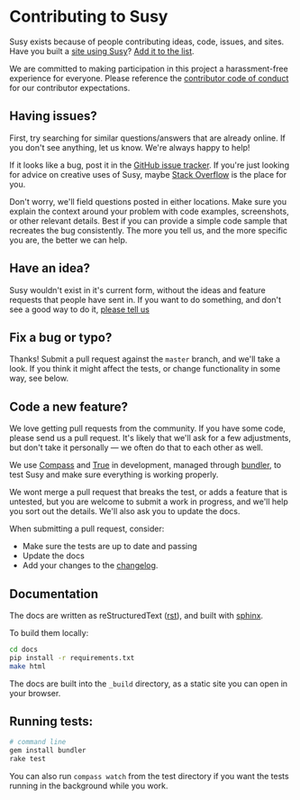 Contributing to Susy
====================

Susy exists because of people contributing
ideas, code, issues, and sites.
Have you built a [site using Susy](http://susy.oddbird.net/sites-using-susy/)?
[Add it to the list](https://github.com/ericam/susysite/tree/master/content/sites-using-susy.rst).

We are committed to making participation in this project a harassment-free experience for everyone. Please reference the [contributor code of conduct](CODE_OF_CONDUCT.md) for our contributor expectations.

Having issues?
--------------

First, try searching for similar questions/answers
that are already online.
If you don't see anything,
let us know.
We're always happy to help!

If it looks like a bug,
post it in the [GitHub issue tracker](https://github.com/ericam/susy/issues).
If you're just looking for advice
on creative uses of Susy,
maybe [Stack Overflow](http://stackoverflow.com/questions/tagged/susy-sass)
is the place for you.

Don't worry,
we'll field questions posted in either locations.
Make sure you explain the context around your problem
with code examples, screenshots,
or other relevant details.
Best if you can provide a simple code sample
that recreates the bug consistently.
The more you tell us,
and the more specific you are,
the better we can help.


Have an idea?
-------------

Susy wouldn't exist in it's current form,
without the ideas and feature requests
that people have sent in.
If you want to do something,
and don't see a good way to do it,
[please tell us](https://github.com/ericam/susy/issues)


Fix a bug or typo?
------------------

Thanks!
Submit a pull request against the `master` branch,
and we'll take a look.
If you think it might affect the tests,
or change functionality in some way,
see below.


Code a new feature?
-------------------

We love getting pull requests from the community.
If you have some code, please send us a pull request.
It's likely that we'll ask for a few adjustments,
but don't take it personally —
we often do that to each other as well.

We use [Compass](http://compass-style.org)
and [True](http://miriamsuzanne.com/true) in development,
managed through [bundler](http://bundler.io/),
to test Susy and make sure everything is working properly.

We wont merge a pull request that breaks the test,
or adds a feature that is untested,
but you are welcome to submit a work in progress,
and we'll help you sort out the details.
We'll also ask you to update the docs.

When submitting a pull request, consider:
- Make sure the tests are up to date and passing
- Update the docs
- Add your changes to the
  [changelog](https://github.com/ericam/susy/blob/master/docs/changelog.rst).


Documentation
-------------

The docs are written as reStructuredText
([rst](http://docutils.sourceforge.net/rst.html)),
and built with [sphinx](http://sphinx-doc.org/).

To build them locally:

```bash
cd docs
pip install -r requirements.txt
make html
```

The docs are built into the `_build` directory,
as a static site you can open in your browser.


Running tests:
--------------

```bash
# command line
gem install bundler
rake test
```

You can also run `compass watch` from the test directory
if you want the tests running in the background while you work.
